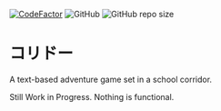 [![CodeFactor](https://www.codefactor.io/repository/github/k0rido/korido/badge)](https://www.codefactor.io/repository/github/k0rido/korido)
![GitHub](https://img.shields.io/github/license/k0rido/korido?label=License)
![GitHub repo size](https://img.shields.io/github/repo-size/K0RIDO/KORIDO?label=Repository%20Size)
# コリドー
A text-based adventure game set in a school corridor.

Still Work in Progress. Nothing is functional.
